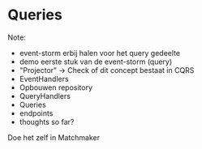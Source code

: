 # Queries

Note:

- event-storm erbij halen voor het query gedeelte
- demo eerste stuk van de event-storm (query)
- "Projector" -> Check of dit concept bestaat in CQRS
- EventHandlers
- Opbouwen repository
- QueryHandlers
- Queries
- endpoints
- thoughts so far?

Doe het zelf in Matchmaker
